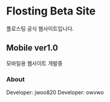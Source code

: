 # Flosting Beta Site

플로스팅 공식 웹사이트입니다.

## Mobile ver1.0

모바일용 웹사이트 개발중

### About
Developer: jwoo820
Developer: owvwo
